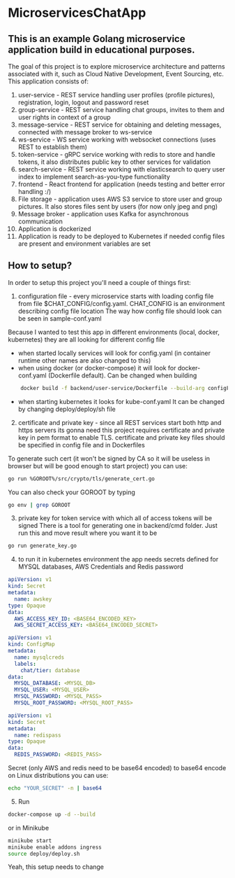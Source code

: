 # MicroservicesChatApp

## This is an example Golang microservice application build in educational purposes.

The goal of this project is to explore microservice architecture and patterns associated with it, 
such as Cloud Native Development, Event Sourcing, etc. This application consists of: 

1. user-service - REST service handling user profiles (profile pictures), registration, login, logout and password reset
2. group-service - REST service handling chat groups, invites to them and user rights in context of a group
3. message-service - REST service for obtaining and deleting messages, connected with message broker to ws-service
4. ws-service - WS service working with websocket connections (uses REST to establish them)
5. token-service - gRPC service working with redis to store and handle tokens, it also distributes public key to other services for validation
6. search-service - REST service working with elasticsearch to query user index to implement search-as-you-type functionality
7. frontend - React frontend for application (needs testing and better error handling :/)
8. File storage - application uses AWS S3 service to store user and group pictures. It also stores files sent by users  (for now only jpeg and png)
9. Message broker - application uses Kafka for asynchronous communication
10. Application is dockerized 
11. Application is ready to be deployed to Kubernetes if needed config files are present and environment variables are set

## How to setup?

In order to setup this project you'll need a couple of things first: 

1. configuration file - every microservice starts with loading config file from file $CHAT_CONFIG/config.yaml. CHAT_CONFIG is an environment describing config file location
The way how config file should look can be seen in sample-conf.yaml

Because I wanted to test this app in different environments (local, docker, kubernetes) they are all looking for different config file
- when started locally services will look for config.yaml (in container runtime other names are also changed to this)
- when using docker (or docker-compose) it will look for docker-conf.yaml (Dockerfile default). Can be changed when building 
```sh
    docker build -f backend/user-service/Dockerfile --build-arg configFile=otherFile.yaml .
```
- when starting kubernetes it looks for kube-conf.yaml
It can be changed by changing deploy/deploy/sh file

2. certificate and private key - since all REST services start both http and https servers its gonna need this project requires certificate and private key in pem format to enable TLS. certificate and private key files should be specified in config file and in Dockerfiles

To generate such cert (it won't be signed by CA so it will be useless in browser but will be good enough to start project) you can use:
```sh
go run %GOROOT%/src/crypto/tls/generate_cert.go
```
You can also check your GOROOT by typing
```sh
go env | grep GOROOT
```

3. private key for token service with which all of access tokens will be signed
There is a tool for generating one in backend/cmd folder. Just run this and move result where you want it to be
```sh 
go run generate_key.go
``` 

4. to run it in kubernetes environment the app needs secrets defined for MYSQL databases, AWS Credentials and Redis password

```yaml
apiVersion: v1
kind: Secret
metadata:
  name: awskey
type: Opaque
data:
  AWS_ACCESS_KEY_ID: <BASE64_ENCODED_KEY>
  AWS_SECRET_ACCESS_KEY: <BASE64_ENCODED_SECRET>
```
```yaml
apiVersion: v1
kind: ConfigMap
metadata:
  name: mysqlcreds
  labels:
    chat/tier: database
data:
  MYSQL_DATABASE: <MYSQL_DB>
  MYSQL_USER: <MYSQL_USER>
  MYSQL_PASSWORD: <MYSQL_PASS>
  MYSQL_ROOT_PASSWORD: <MYSQL_ROOT_PASS>
```
```yaml
apiVersion: v1
kind: Secret
metadata:
  name: redispass
type: Opaque
data:
  REDIS_PASSWORD: <REDIS_PASS>
```
Secret (only AWS and redis need to be base64 encoded)
to base64 encode on Linux distributions you can use: 

```sh
echo "YOUR_SECRET" -n | base64
```

5. Run
```sh
docker-compose up -d --build
```

or in Minikube

```sh
minikube start
minikube enable addons ingress
source deploy/deploy.sh
```

Yeah, this setup needs to change
